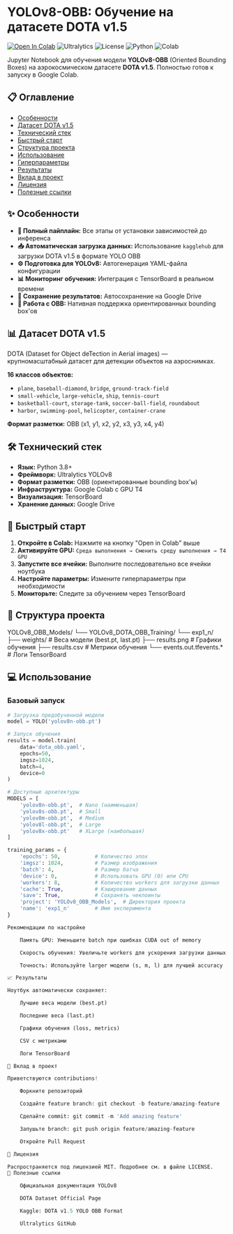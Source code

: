 # YOLOv8-OBB: Обучение на датасете DOTA v1.5

[![Open In Colab](https://colab.research.google.com/assets/colab-badge.svg)](https://colab.research.google.com/github/your_username/your_repo_name/blob/main/YOLO_train_on_DOTA_dataset.ipynb)
![Ultralytics](https://img.shields.io/badge/Ultralytics-YOLOv8-00FFFF?logo=ultralytics)
![License](https://img.shields.io/badge/License-MIT-yellow.svg)
![Python](https://img.shields.io/badge/Python-3.8%2B-blue)
![Colab](https://img.shields.io/badge/Google%20Colab-T4%20GPU-FF9A00)

Jupyter Notebook для обучения модели **YOLOv8-OBB** (Oriented Bounding Boxes) на аэрокосмическом датасете **DOTA v1.5**. Полностью готов к запуску в Google Colab.

## 📋 Оглавление

- [Особенности](#-особенности)
- [Датасет DOTA v1.5](#-датасет-dota-v15)
- [Технический стек](#-технический-стек)
- [Быстрый старт](#-быстрый-старт)
- [Структура проекта](#-структура-проекта)
- [Использование](#-использование)
- [Гиперпараметры](#-гиперпараметры)
- [Результаты](#-результаты)
- [Вклад в проект](#-вклад-в-проект)
- [Лицензия](#-лицензия)
- [Полезные ссылки](#-полезные-ссылки)

## ✨ Особенности

- **🔄 Полный пайплайн:** Все этапы от установки зависимостей до инференса
- **📥 Автоматическая загрузка данных:** Использование `kagglehub` для загрузки DOTA v1.5 в формате YOLO OBB
- **⚙️ Подготовка для YOLOv8:** Автогенерация YAML-файла конфигурации
- **📊 Мониторинг обучения:** Интеграция с TensorBoard в реальном времени
- **💾 Сохранение результатов:** Автосохранение на Google Drive
- **🎯 Работа с OBB:** Нативная поддержка ориентированных bounding box'ов

## 📊 Датасет DOTA v1.5

DOTA (Dataset for Object deTection in Aerial images) — крупномасштабный датасет для детекции объектов на аэроснимках.

**16 классов объектов:**
- `plane`, `baseball-diamond`, `bridge`, `ground-track-field`
- `small-vehicle`, `large-vehicle`, `ship`, `tennis-court`
- `basketball-court`, `storage-tank`, `soccer-ball-field`, `roundabout`
- `harbor`, `swimming-pool`, `helicopter`, `container-crane`

**Формат разметки:** OBB (x1, y1, x2, y2, x3, y3, x4, y4)

## 🛠 Технический стек

- **Язык:** Python 3.8+
- **Фреймворк:** Ultralytics YOLOv8
- **Формат разметки:** OBB (ориентированные bounding box'ы)
- **Инфраструктура:** Google Colab с GPU T4
- **Визуализация:** TensorBoard
- **Хранение данных:** Google Drive

## 🚀 Быстрый старт

1. **Откройте в Colab:** Нажмите на кнопку "Open in Colab" выше
2. **Активируйте GPU:** `Среда выполнения → Сменить среду выполнения → T4 GPU`
3. **Запустите все ячейки:** Выполните последовательно все ячейки ноутбука
4. **Настройте параметры:** Измените гиперпараметры при необходимости
5. **Мониторьте:** Следите за обучением через TensorBoard

## 📁 Структура проекта
YOLOv8_OBB_Models/
└── YOLOv8_DOTA_OBB_Training/
└── exp1_n/
├── weights/ # Веса модели (best.pt, last.pt)
├── results.png # Графики обучения
├── results.csv # Метрики обучения
└── events.out.tfevents.* # Логи TensorBoard


## 💻 Использование

### Базовый запуск

```python
# Загрузка предобученной модели
model = YOLO('yolov8n-obb.pt')

# Запуск обучения
results = model.train(
    data='dota_obb.yaml',
    epochs=50,
    imgsz=1024,
    batch=4,
    device=0
)

# Доступные архитектуры
MODELS = [
    'yolov8n-obb.pt',  # Nano (наименьшая)
    'yolov8s-obb.pt',  # Small
    'yolov8m-obb.pt',  # Medium
    'yolov8l-obb.pt',  # Large
    'yolov8x-obb.pt'   # XLarge (наибольшая)
]

training_params = {
    'epochs': 50,           # Количество эпох
    'imgsz': 1024,          # Размер изображения
    'batch': 4,             # Размер батча
    'device': 0,            # Использовать GPU (0) или CPU
    'workers': 8,           # Количество workers для загрузки данных
    'cache': True,          # Кэширование данных
    'save': True,           # Сохранять чекпоинты
    'project': 'YOLOv8_OBB_Models',  # Директория проекта
    'name': 'exp1_n'        # Имя эксперимента
}

Рекомендации по настройке

    Память GPU: Уменьшите batch при ошибках CUDA out of memory

    Скорость обучения: Увеличьте workers для ускорения загрузки данных

    Точность: Используйте larger модели (s, m, l) для лучшей accuracy

📈 Результаты

Ноутбук автоматически сохраняет:

    Лучшие веса модели (best.pt)

    Последние веса (last.pt)

    Графики обучения (loss, metrics)

    CSV с метриками

    Логи TensorBoard

🤝 Вклад в проект

Приветствуются contributions!

    Форкните репозиторий

    Создайте feature branch: git checkout -b feature/amazing-feature

    Сделайте commit: git commit -m 'Add amazing feature'

    Запушьте branch: git push origin feature/amazing-feature

    Откройте Pull Request

📜 Лицензия

Распространяется под лицензией MIT. Подробнее см. в файле LICENSE.
🔗 Полезные ссылки

    Официальная документация YOLOv8

    DOTA Dataset Official Page

    Kaggle: DOTA v1.5 YOLO OBB Format

    Ultralytics GitHub
